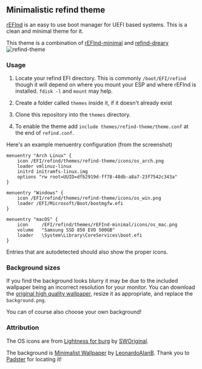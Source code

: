 ## Minimalistic refind theme

[rEFInd](http://www.rodsbooks.com/refind/) is an easy to use boot manager for UEFI
based systems. This is a clean and minimal theme for it.

This theme is a combination of [rEFInd-minimal](https://github.com/EvanPurkhiser/rEFInd-minimal) and [refind-dreary](https://github.com/dheishman/refind-dreary)
![refind-theme](https://raw.githubusercontent.com/kvnbias/refind-theme/master/screenshot.jpg)

### Usage

 1. Locate your refind EFI directory. This is commonly `/boot/EFI/refind`
    though it will depend on where you mount your ESP and where rEFInd is
    installed. `fdisk -l` and `mount` may help.

 2. Create a folder called `themes` inside it, if it doesn't already exist

 3. Clone this repository into the `themes` directory.

 4. To enable the theme add `include themes/refind-theme/theme.conf` at the end of
    `refind.conf`.

Here's an example menuentry configuration (from the screenshot)

```
menuentry "Arch Linux" {
    icon /EFI/refind/themes/refind-theme/icons/os_arch.png
    loader vmlinuz-linux
    initrd initramfs-linux.img
    options "rw root=UUID=dfb2919d-ff78-48db-a8a7-23f7542c343a"
}

menuentry "Windows" {
    icon /EFI/refind/themes/refind-theme/icons/os_win.png
    loader /EFI/Microsoft/Boot/bootmgfw.efi
}

menuentry "macOS" {
    icon     /EFI/refind/themes/rEFInd-minimal/icons/os_mac.png
    volume   "Samsung SSD 850 EVO 500GB"
    loader   \System\Library\CoreServices\boot.efi
}
```

Entries that are autodetected should also show the proper icons.

### Background sizes

If you find the background looks blurry it may be due to the included wallpaper
being an incorrect resolution for your monitor. You can download the [original
high quality wallpaper][wallpaper], resize it as appropriate, and replace the
`background.png`.

You can of course also choose your own background!

### Attribution

The OS icons are from [Lightness for burg][icons] by [SWOriginal][icon-author].

The background is [Minimalist Wallpaper][wallpaper] by
[LeonardoAIanB][wallpaper-author]. Thank you to [Padster][padster] for locating
it!

[icons]: http://sworiginal.deviantart.com/art/Lightness-for-burg-181461810
[icon-author]: http://sworiginal.deviantart.com/

[padster]: https://github.com/theRealPadster
[wallpaper]: http://leonardoalanb.deviantart.com/art/Minimalist-wallpaper-295519786
[wallpaper-author]: http://leonardoalanb.deviantart.com/
